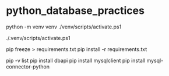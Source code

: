 # python_database_practices

python -m venv venv
./venv/scripts/activate.ps1 

./.venv/scripts/activate.ps1

pip freeze > requirements.txt
pip install -r requirements.txt

pip -v list
pip install dbapi
pip install mysqlclient 
pip install mysql-connector-python
